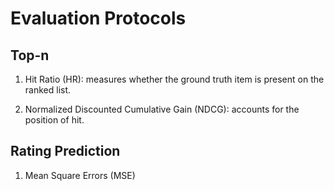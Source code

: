 # Evaluation Protocols

## Top-n

1. Hit Ratio (HR): measures whether the ground truth item is present on the ranked list.

2. Normalized Discounted Cumulative Gain (NDCG): accounts for the position of hit.





## Rating Prediction

1. Mean Square Errors (MSE)
